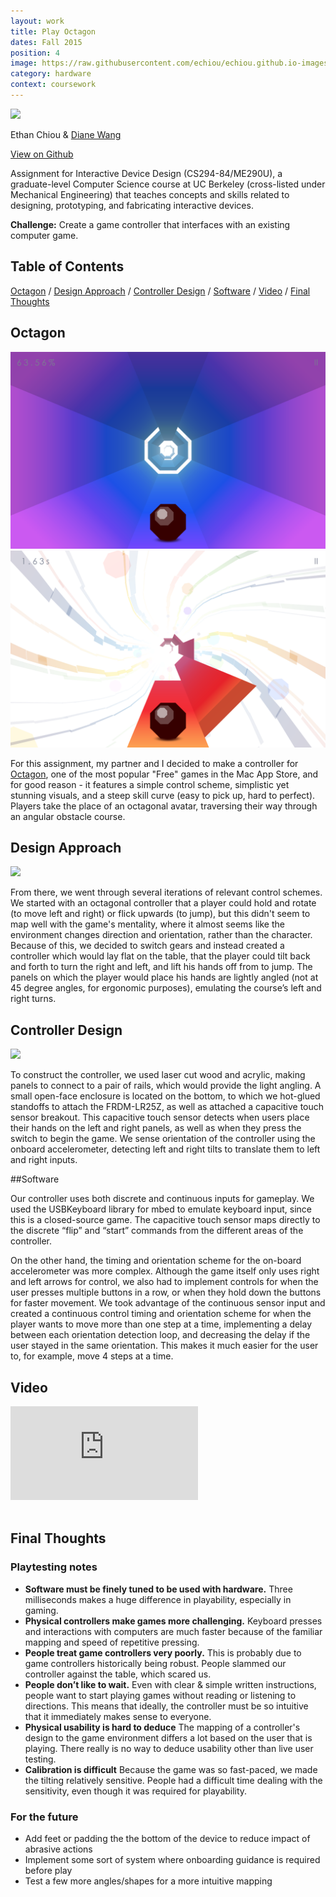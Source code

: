 ```yaml
---
layout: work
title: Play Octagon
dates: Fall 2015
position: 4
image: https://raw.githubusercontent.com/echiou/echiou.github.io-images/master/Work/IDD/Play-Octagon-1.jpg
category: hardware
context: coursework
---
```

![][octagon-1]

Ethan Chiou & [Diane Wang](diane.io)

<a href="https://github.com/dianecw/idd-play-octagon">View on Github <span class="fa fa-long-arrow-right"></span></a>

Assignment for Interactive Device Design (CS294-84/ME290U), a graduate-level Computer Science course at UC Berkeley (cross-listed under Mechanical Engineering) that teaches concepts and skills related to designing, prototyping, and fabricating interactive devices.

**Challenge:** Create a game controller that interfaces with an existing computer game.

## Table of Contents

[Octagon](#octagon)
/
[Design Approach](#design-approach)
/
[Controller Design](#controller-design)
/
[Software](#software)
/
[Video](#video)
/
[Final Thoughts](#final-thoughts)

## Octagon

<div class="double-photo">
  <img class="double-left" src="https://raw.githubusercontent.com/echiou/echiou.github.io-images/master/Work/IDD/Play-Octagon-4.png"><img class="double-right" src="https://raw.githubusercontent.com/echiou/echiou.github.io-images/master/Work/IDD/Play-Octagon-5.png">
</div>

For this assignment, my partner and I decided to make a controller for [Octagon](http://www.octagongame.com), one of the most popular "Free" games in the Mac App Store, and for good reason - it features a simple control scheme, simplistic yet stunning visuals, and a steep skill curve (easy to pick up, hard to perfect). Players take the place of an octagonal avatar, traversing their way through an angular obstacle course.

## Design Approach

![][octagon-3]

From there, we went through several iterations of relevant control schemes. We started with an octagonal controller that a player could hold and rotate (to move left and right) or flick upwards (to jump), but this didn't seem to map well with the game's mentality, where it almost seems like the environment changes direction and orientation, rather than the character. Because of this, we decided to switch gears and instead created a controller which would lay flat on the table, that the player could tilt back and forth to turn the right and left, and lift his hands off from to jump. The panels on which the player would place his hands are lightly angled (not at 45 degree angles, for ergonomic purposes), emulating the course’s left and right turns.

## Controller Design

![][octagon-2]

To construct the controller, we used laser cut wood and acrylic, making panels to connect to a pair of rails, which would provide the light angling. A small open-face enclosure is located on the bottom, to which we hot-glued standoffs to attach the FRDM-LR25Z, as well as attached a capacitive touch sensor breakout. This capacitive touch sensor detects when users place their hands on the left and right panels, as well as when they press the switch to begin the game. We sense orientation of the controller using the onboard accelerometer, detecting left and right tilts to translate them to left and right inputs.

##Software

Our controller uses both discrete and continuous inputs for gameplay. We used the USBKeyboard library for mbed to emulate keyboard input, since this is a closed-source game. The capacitive touch sensor maps directly to the discrete “flip” and “start” commands from the different areas of the controller.

On the other hand, the timing and orientation scheme for the on-board accelerometer was more complex. Although the game itself only uses right and left arrows for control, we also had to implement controls for when the user presses multiple buttons in a row, or when they hold down the buttons for faster movement. We took advantage of the continuous sensor input and created a continuous control timing and orientation scheme for when the player wants to move more than one step at a time, implementing a delay between each orientation detection loop, and decreasing the delay if the user stayed in the same orientation. This makes it much easier for the user to, for example, move 4 steps at a time.

## Video

<div class="embed-video">
  <iframe src="https://www.youtube-nocookie.com/embed/tYkRtAXRfbg?rel=0&amp;autoplay=0&amp;showinfo=0&amp;vq=hd720" frameborder="0" allowfullscreen></iframe>
</div>
<br>

## Final Thoughts

### Playtesting notes

- **Software must be finely tuned to be used with hardware.** Three milliseconds makes a huge difference in playability, especially in gaming.
- **Physical controllers make games more challenging.** Keyboard presses and interactions with computers are much faster because of the familiar mapping and speed of repetitive pressing.
- **People treat game controllers very poorly.** This is probably due to game controllers historically being robust. People slammed our controller against the table, which scared us.
- **People don’t like to wait.** Even with clear & simple written instructions, people want to start playing games without reading or listening to directions. This means that ideally, the controller must be so intuitive that it immediately makes sense to everyone.
- **Physical usability is hard to deduce** The mapping of a controller's design to the game environment differs a lot based on the user that is playing. There really is no way to deduce usability other than live user testing.
- **Calibration is difficult** Because the game was so fast-paced, we made the tilting relatively sensitive. People had a difficult time dealing with the sensitivity, even though it was required for playability.

### For the future

- Add feet or padding the the bottom of the device to reduce impact of abrasive actions
- Implement some sort of system where onboarding guidance is required before play
- Test a few more angles/shapes for a more intuitive mapping

[octagon-1]: https://raw.githubusercontent.com/echiou/echiou.github.io-images/master/Work/IDD/Play-Octagon-1.jpg
[octagon-2]: https://raw.githubusercontent.com/echiou/echiou.github.io-images/master/Work/IDD/Play-Octagon-2.jpg
[octagon-3]: https://raw.githubusercontent.com/echiou/echiou.github.io-images/master/Work/IDD/Play-Octagon-3.jpg
